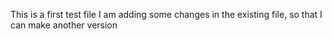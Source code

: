 This is a first test file
I am adding some changes in the existing file, so that I can make another version
